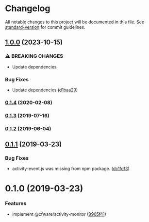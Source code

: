 # Changelog

All notable changes to this project will be documented in this file. See [standard-version](https://github.com/conventional-changelog/standard-version) for commit guidelines.

## [1.0.0](https://github.com/cfware/activity-monitor/compare/v0.1.4...v1.0.0) (2023-10-15)


### ⚠ BREAKING CHANGES

* Update dependencies

### Bug Fixes

* Update dependencies ([d1baa29](https://github.com/cfware/activity-monitor/commit/d1baa292c2112980b2e3c5186271356b6e2a8faa))

### [0.1.4](https://github.com/cfware/activity-monitor/compare/v0.1.3...v0.1.4) (2020-02-08)

### [0.1.3](https://github.com/cfware/activity-monitor/compare/v0.1.2...v0.1.3) (2019-07-16)



### [0.1.2](https://github.com/cfware/activity-monitor/compare/v0.1.1...v0.1.2) (2019-06-04)



## [0.1.1](https://github.com/cfware/activity-monitor/compare/v0.1.0...v0.1.1) (2019-03-23)


### Bug Fixes

* activity-event.js was missing from npm package. ([dc1fdf3](https://github.com/cfware/activity-monitor/commit/dc1fdf3))



# 0.1.0 (2019-03-23)


### Features

* Implement @cfware/activity-monitor ([8905f41](https://github.com/cfware/activity-monitor/commit/8905f41))
